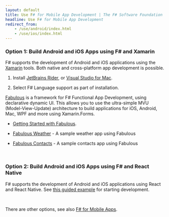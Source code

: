 ```yaml
---
layout: default
title: Use F# for Mobile App Development | The F# Software Foundation
headline: Use F# for Mobile App Development
redirect_from: 
    - /use/android/index.html
    - /use/ios/index.html
---
```


### Option 1: Build Android and iOS Apps using F# and Xamarin

F# supports the development of Android and iOS applications using the [Xamarin](https://dotnet.microsoft.com/apps/xamarin) tools.
Both native and cross-platform app development is possible.

1. Install [JetBrains Rider](https://www.jetbrains.com/rider/), or [Visual Studio for Mac](https://visualstudio.microsoft.com/vs/mac/). 

2. Select F# Language support as part of installation.

[Fabulous](https://fabulous.dev) is a framework for F# Functional App Development, using declarative dynamic UI.
This allows you to use the ultra-simple MVU (Model-View-Update) architecture to build applications for iOS, Android, Mac, WPF and more using Xamarin.Forms. 

* [Getting Started with Fabulous](https://docs.fabulous.dev).

* [Fabulous Weather](https://github.com/cboudereau/fabulous-weather) - A sample weather app using Fabulous

* [Fabulous Contacts](https://github.com/TimLariviere/FabulousContacts) - A sample contacts app using Fabulous


<br />

### Option 2: Build Android and iOS Apps using F# and React Native

F# supports the development of Android and iOS applications using React and React Native.
See [this guided example](https://github.com/SAFE-Stack/SAFE-Nightwatch) for starting development.


<br />

There are other options, see also [F# for Mobile Apps](../../guides/mobile-apps/).

